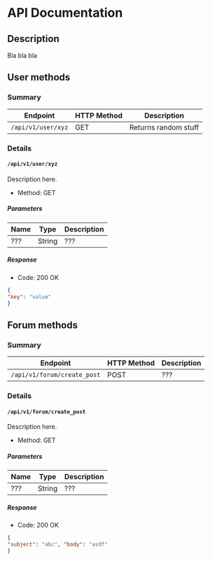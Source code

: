 <!-- Basic markdown syntax: https://www.markdownguide.org/cheat-sheet -->
<!-- Render markdown to pdf: `pandoc <filename>.md -o <filename>.pdf`-->
<!-- Tweak this to your liking-->

<!-- Some API documentation example: https://docs.github.com/en/rest/reference -->

# API Documentation

## Description

Bla bla bla

## User methods

### Summary

| Endpoint           | HTTP Method | Description          |
| ------------------ | ----------- | -------------------- |
| `/api/v1/user/xyz` | GET         | Returns random stuff |

### Details

#### `/api/v1/user/xyz`

Description here.

* Method: GET

##### Parameters
| Name | Type   | Description |
| ---- | ------ | ----------- |
| ???  | String | ???         |

##### Response
* Code: 200 OK
```json
{
"key": "value"
}
```


## Forum methods

### Summary

| Endpoint                    | HTTP Method | Description |
| --------------------------- | ----------- | ----------- |
| `/api/v1/forum/create_post` | POST        | ???         |

### Details

#### `/api/v1/forum/create_post`

Description here.

* Method: GET

##### Parameters
| Name | Type   | Description |
| ---- | ------ | ----------- |
| ???  | String | ???         |


##### Response
* Code: 200 OK
```json
{
"subject": "abc", "body": "asdf" 
}
```

